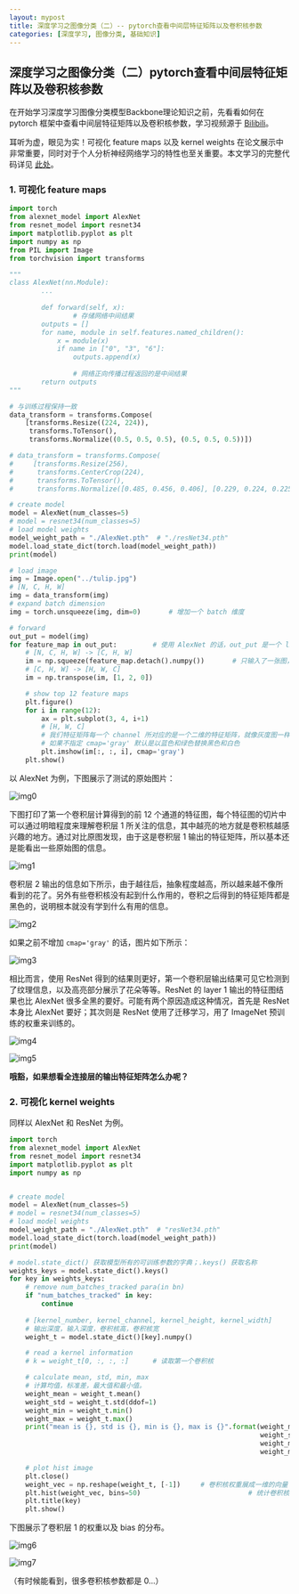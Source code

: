 ```yaml
---
layout: mypost
title: 深度学习之图像分类（二）-- pytorch查看中间层特征矩阵以及卷积核参数
categories: [深度学习, 图像分类, 基础知识]
---
```


## 深度学习之图像分类（二）pytorch查看中间层特征矩阵以及卷积核参数

在开始学习深度学习图像分类模型Backbone理论知识之前，先看看如何在 pytorch 框架中查看中间层特征矩阵以及卷积核参数，学习视频源于 [Bilibili](https://www.bilibili.com/video/BV1z7411f7za)。

耳听为虚，眼见为实！可视化 feature maps 以及 kernel weights 在论文展示中非常重要，同时对于个人分析神经网络学习的特性也至关重要。本文学习的完整代码详见 [此处](https://github.com/WZMIAOMIAO/deep-learning-for-image-processing/tree/master/pytorch_classification/analyze_weights_featuremap)。



### 1. 可视化 feature maps

```python
import torch
from alexnet_model import AlexNet
from resnet_model import resnet34
import matplotlib.pyplot as plt
import numpy as np
from PIL import Image
from torchvision import transforms

"""
class AlexNet(nn.Module):
		...
		
		def forward(self, x):
				# 存储网络中间结果
        outputs = []
        for name, module in self.features.named_children():
            x = module(x)
            if name in ["0", "3", "6"]:
                outputs.append(x)
				
				# 网络正向传播过程返回的是中间结果
        return outputs
"""

# 与训练过程保持一致
data_transform = transforms.Compose(
    [transforms.Resize((224, 224)),
     transforms.ToTensor(),
     transforms.Normalize((0.5, 0.5, 0.5), (0.5, 0.5, 0.5))])

# data_transform = transforms.Compose(
#     [transforms.Resize(256),
#      transforms.CenterCrop(224),
#      transforms.ToTensor(),
#      transforms.Normalize([0.485, 0.456, 0.406], [0.229, 0.224, 0.225])])

# create model
model = AlexNet(num_classes=5)
# model = resnet34(num_classes=5)
# load model weights
model_weight_path = "./AlexNet.pth"  # "./resNet34.pth"
model.load_state_dict(torch.load(model_weight_path))
print(model)

# load image
img = Image.open("../tulip.jpg")
# [N, C, H, W]
img = data_transform(img)
# expand batch dimension
img = torch.unsqueeze(img, dim=0)		# 增加一个 batch 维度

# forward
out_put = model(img)
for feature_map in out_put:			# 使用 AlexNet 的话，out_put 是一个 list，有三个元素
    # [N, C, H, W] -> [C, H, W]
    im = np.squeeze(feature_map.detach().numpy())		# 只输入了一张图，squeeze 压缩掉 batch 维度，detach() 去除梯度信息
    # [C, H, W] -> [H, W, C]
    im = np.transpose(im, [1, 2, 0])

    # show top 12 feature maps
    plt.figure()
    for i in range(12):
        ax = plt.subplot(3, 4, i+1)
        # [H, W, C]
        # 我们特征矩阵每一个 channel 所对应的是一个二维的特征矩阵，就像灰度图一样，channel = 1
        # 如果不指定 cmap='gray' 默认是以蓝色和绿色替换黑色和白色
        plt.imshow(im[:, :, i], cmap='gray')
    plt.show()

```

以 AlexNet 为例，下图展示了测试的原始图片：

![img0](featuremap-0.png)



下图打印了第一个卷积层计算得到的前 12 个通道的特征图，每个特征图的切片中可以通过明暗程度来理解卷积层 1 所关注的信息，其中越亮的地方就是卷积核越感兴趣的地方。通过对比原图发现，由于这是卷积层 1 输出的特征矩阵，所以基本还是能看出一些原始图的信息。

![img1](featuremap-1.png)



卷积层 2 输出的信息如下所示，由于越往后，抽象程度越高，所以越来越不像所看到的花了。另外有些卷积核没有起到什么作用的，卷积之后得到的特征矩阵都是黑色的，说明根本就没有学到什么有用的信息。

![img2](featuremap-2.png)



如果之前不增加 `cmap='gray'` 的话，图片如下所示：

![img3](featuremap-3.png)



相比而言，使用 ResNet 得到的结果则更好，第一个卷积层输出结果可见它检测到了纹理信息，以及高亮部分展示了花朵等等。ResNet 的 layer 1 输出的特征图结果也比 AlexNet 很多全黑的要好。可能有两个原因造成这种情况，首先是 ResNet 本身比 AlexNet 要好；其次则是 ResNet 使用了迁移学习，用了 ImageNet 预训练的权重来训练的。

![img4](featuremap-4.png)

![img5](featuremap-5.png)



**哦豁，如果想看全连接层的输出特征矩阵怎么办呢？**



### 2. 可视化 kernel weights

同样以 AlexNet 和 ResNet 为例。

```python
import torch
from alexnet_model import AlexNet
from resnet_model import resnet34
import matplotlib.pyplot as plt
import numpy as np


# create model
model = AlexNet(num_classes=5)
# model = resnet34(num_classes=5)
# load model weights
model_weight_path = "./AlexNet.pth"  # "resNet34.pth"
model.load_state_dict(torch.load(model_weight_path))
print(model)

# model.state_dict() 获取模型所有的可训练参数的字典；.keys() 获取名称
weights_keys = model.state_dict().keys()
for key in weights_keys:
    # remove num_batches_tracked para(in bn)
    if "num_batches_tracked" in key:
        continue
  
    # [kernel_number, kernel_channel, kernel_height, kernel_width]
    # 输出深度，输入深度，卷积核高，卷积核宽
    weight_t = model.state_dict()[key].numpy()

    # read a kernel information
    # k = weight_t[0, :, :, :]		# 读取第一个卷积核

    # calculate mean, std, min, max
    # 计算均值，标准差，最大值和最小值。
    weight_mean = weight_t.mean()
    weight_std = weight_t.std(ddof=1)
    weight_min = weight_t.min()
    weight_max = weight_t.max()
    print("mean is {}, std is {}, min is {}, max is {}".format(weight_mean,
                                                               weight_std,
                                                               weight_max,
                                                               weight_min))

    # plot hist image
    plt.close()
    weight_vec = np.reshape(weight_t, [-1])		# 卷积核权重展成一维的向量 --- 原始卷积核太小了就3x3
    plt.hist(weight_vec, bins=50)							# 统计卷积核权重值直方图的分布
    plt.title(key)
    plt.show()
```

下图展示了卷积层 1 的权重以及 bias 的分布。

![img6](kernel-1.png)

![img7](kernel-2.png)

（有时候能看到，很多卷积核参数都是 0...）

